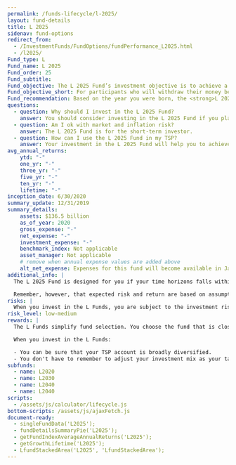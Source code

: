 ```yaml
---
permalink: /funds-lifecycle/l-2025/
layout: fund-details
title: L 2025
sidenav: fund-options
redirect_from:
  - /InvestmentFunds/FundOptions/fundPerformance_L2025.html
  - /l2025/
Fund_type: L
Fund_name: L 2025
Fund_order: 25
Fund_subtitle:
Fund_objective: The L 2025 Fund’s investment objective is to achieve a moderate level of growth with a moderate emphasis on preservation of assets. The Fund's allocation in the G, F, C, S, and I Funds is adjusted quarterly. The L 2025 Fund will roll into the L Income Fund automatically in July 2025 when its allocation becomes the same as the allocation of the L Income Fund.
Fund_objective_short: For participants who will withdraw their money beginning 2021 through 2027.
Fund_recommendation: Based on the year you were born, the <strong>L 2025 Fund</strong> may be a good choice for you because it decreases exposure to risk as you near retirement.
questions:
  - question: Why should I invest in the L 2025 Fund?
    answer: You should consider investing in the L 2025 Fund if you plan to withdraw from your account between next year and 2027.
  - question: Am I ok with market and inflation risk?
    answer: The L 2025 Fund is for the short-term investor.
  - question: How can I use the L 2025 Fund in my TSP?
    answer: Your investment in the L 2025 Fund will help you to achieve the best expected return for the amount of expected risk that is appropriate for your time horizon. The L 2025 Fund makes the investing process easy for you because you do not have to figure out how to diversify your account or how and when to rebalance - it’s done for you.
avg_annual_returns:
    ytd: "-"
    one_yr: "-"
    three_yr: "-"
    five_yr: "-"
    ten_yr: "-"
    lifetime: "-"
inception_date: 6/30/2020
summary_update: 12/31/2019
summary_details:
    assets: $136.5 billion
    as_of_year: 2020
    gross_expense: "-"
    net_expense: "-"
    investment_expense: "-"
    benchmark_index: Not applicable
    asset_manager: Not applicable
    # remove when annual expense values are added above
    alt_net_expense: Expenses for this fund will become available in January 2021.
additional_info: |
  The L 2025 Fund is designed for you if your time horizons falls within the 2021 through 2027 range. The asset allocation of this fund is adjusted quarterly, moving to a more conservative mix, gradually approaching that of the L Income Fund. Between quarterly adjustments, the asset allocation of the L 2025 Fund is maintained through daily rebalancing to the fund’s target allocation.

  Remember, however, that expected risk and return are based on assumptions about future economic conditions and investment performance. There is no guaranteed rate of return for any period, either short-term or long-term. For the fund’s historical returns, visit [Share Price History]({{ site.baseurl }}/fund-performance/share-price-history/). Past performance does not guarantee future results.
risks: |
  When you invest in the L Funds, you are subject to the investment risks associated with the G, F, C, S, and I funds. Your account is not guaranteed against loss. The L Funds can have periods of gain and loss, just as the individual TSP funds do.
risk_level: low-medium
rewards: |
  The L Funds simplify fund selection. You choose the fund that is closest to your target date (or, if your target date falls between the target dates that are offered, you can split your account between the two target date funds closest to your time horizon).

  When you invest in the L Funds:

  - You can be sure that your TSP account is broadly diversified.
  - You don't have to remember to adjust your investment mix as your target date approaches - it's done for you.
subfunds:
  - name: L2020
  - name: L2030
  - name: L2040
  - name: L2040
scripts:
  - /assets/js/calculator/lifecycle.js
bottom-scripts: /assets/js/ajaxFetch.js
document-ready:
  - singleFundData('L2025');
  - fundDetailsSummaryPie('L2025');
  - getFundIndexAverageAnnualReturns('L2025');
  - getGrowthLifetime('L2025');
  - LfundStackedArea('L2025', 'LfundStackedArea');
---
```

